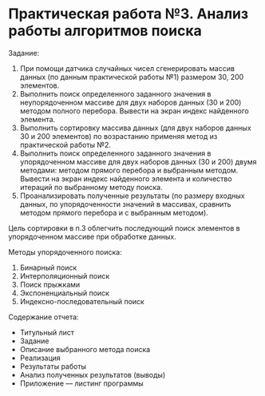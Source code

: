# Практическая работа №3. Анализ работы алгоритмов поиска

Задание:

1. При помощи датчика случайных чисел сгенерировать массив данных (по данным практической работы №1) размером 30, 200 элементов.
2. Выполнить поиск определенного заданного значения в неупорядоченном массиве для двух наборов данных (30 и 200) методом полного перебора. Вывести на экран индекс найденного элемента.
3. Выполнить сортировку массива данных (для двух наборов данных 30 и 200 элементов) по возрастанию применяя метод из практической работы №2.
4. Выполнить поиск определенного заданного значения в упорядоченном массиве для двух наборов данных (30 и 200) двумя методами: методом прямого перебора и выбранным методом. Вывести на экран индекс найденного элемента и количество итераций по выбранному методу поиска.
5. Проанализировать полученные результаты (по размеру входных данных, по упорядоченности значений в массивах, сравнить методом прямого перебора и с выбранным методом).

Цель сортировки в п.3 облегчить последующий поиск элементов в упорядоченном массиве при обработке данных.

Методы упорядоченного поиска:

1. Бинарный поиск
2. Интерполяционный поиск
3. Поиск прыжками
4. Экспоненциальный поиск
5. Индексно-последовательный поиск

Содержание отчета:

 - Титульный лист
 - Задание
 - Описание выбранного метода поиска
 - Реализация
 - Результаты работы
 - Анализ полученных результатов (выводы)
 - Приложение — листинг программы
